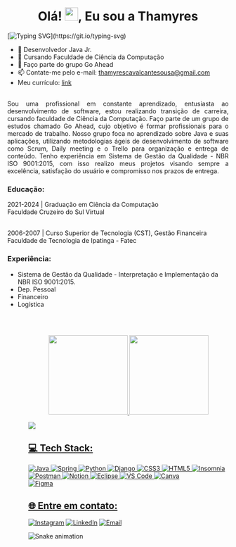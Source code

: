 
<h1 align="center">Olá! <img src="https://media.giphy.com/media/hvRJCLFzcasrR4ia7z/giphy.gif" width="30px"/>, Eu sou a Thamyres </h1>     

[![Typing SVG](https://readme-typing-svg.demolab.com?font=Exo+2&duration=4000&pause=1000&color=F72281&center=true&Center=true&width=435&lines=Desenvolvedora+Back-end+Jr.!!)](https://git.io/typing-svg)

- 🌱 Desenvolvedor Java Jr.
- 🔭 Cursando Faculdade de Ciência da Computação
- 👯 Faço parte do grupo Go Ahead
- 📫 Contate-me pelo e-mail: thamyrescavalcantesousa@gmail.com
- Meu currículo: [link](https://drive.google.com/file/d/1UjeBwiSMyZWwISh80T0VYNLdkH-WgJMl/view)

<br>

<div align="justify">
Sou uma profissional em constante aprendizado, entusiasta ao desenvolvimento de software, estou realizando transição de carreira, cursando faculdade de Ciência da Computação. 
Faço parte de um grupo de estudos chamado Go Ahead, cujo objetivo é formar profissionais para o mercado de trabalho. Nosso grupo foca no aprendizado sobre Java e suas aplicações, utilizando metodologias ágeis de desenvolvimento de software como Scrum, Daily meeting e o Trello para organização e entrega de conteúdo. 
Tenho experiência em Sistema de Gestão da Qualidade - NBR ISO 9001:2015, com isso realizo meus projetos visando sempre a excelência, satisfação do usuário e compromisso nos prazos de entrega.
</div>

<h3>Educação:</h3>
2021-2024 | Graduação em Ciência da Computação<br>
Faculdade Cruzeiro do Sul Virtual<br><br>

2006-2007 | Curso Superior de Tecnologia (CST), Gestão Financeira<br>
Faculdade de Tecnologia de Ipatinga - Fatec<br>

<h3>Experiência:</h3>
<ul>
  <li> Sistema de Gestão da Qualidade - Interpretação e Implementação da NBR ISO 9001:2015.</li>
  <li> Dep. Pessoal</li>
  <li> Financeiro</li>
  <li> Logística </li>  
<ul>

<br><br>

<div align="center">
  <a href="https://github.com/Thamyresmya">
  <img height="180em" src="https://github-readme-stats.vercel.app/api?username=Thamyresmya&show_icons=true&theme=dracula&include_all_commits=true&count_private=true"/>
  <img height="180em" src="https://github-readme-stats.vercel.app/api/top-langs/?username=Thamyresmya&layout=compact&langs_count=7&theme=dracula"/>
</div>  

![](https://github-readme-streak-stats.herokuapp.com/?user=Thamyres&theme=dark&hide_border=false)<br/>

  
## 💻 Tech Stack:
![Java](https://img.shields.io/badge/Java-ED8B00?style=for-the-badge&logo=openjdk&logoColor=white)
![Spring](https://img.shields.io/badge/Spring-6DB33F?style=for-the-badge&logo=spring&logoColor=white)
![Python](https://img.shields.io/badge/Python-3776AB?style=for-the-badge&logo=python&logoColor=white)
![Django](https://img.shields.io/badge/Django-092E20?style=for-the-badge&logo=django&logoColor=white)
![CSS3](https://img.shields.io/badge/css3-%231572B6.svg?style=for-the-badge&logo=css3&logoColor=white) 
![HTML5](https://img.shields.io/badge/html5-%23E34F26.svg?style=for-the-badge&logo=html5&logoColor=white)
![Insomnia](https://img.shields.io/badge/Insomnia-black?style=for-the-badge&logo=insomnia&logoColor=5849BE)  
![Postman](https://img.shields.io/badge/Postman-FF6C37?style=for-the-badge&logo=postman&logoColor=white) 
![Notion](https://img.shields.io/badge/Notion-%23000000.svg?style=for-the-badge&logo=notion&logoColor=white) 
![Eclipse](https://img.shields.io/badge/Eclipse-2C2255?style=for-the-badge&logo=eclipse&logoColor=white)
![VS Code](https://img.shields.io/badge/Visual_Studio_Code-0078D4?style=for-the-badge&logo=visual%20studio%20code&logoColor=white)
![Canva](https://img.shields.io/badge/Canva-%2300C4CC.svg?style=for-the-badge&logo=Canva&logoColor=white) 	
![Figma](https://img.shields.io/badge/figma-%23F24E1E.svg?style=for-the-badge&logo=figma&logoColor=white)   

## 🌐 Entre em contato:  
[![Instagram](https://img.shields.io/badge/-Instagram-%23E4405F?style=for-the-badge&logo=instagram&logoColor=white)](https://www.instagram.com/thamyres__cavalcante/) 
[![LinkedIn](https://img.shields.io/badge/-LinkedIn-%230077B5?style=for-the-badge&logo=linkedin&logoColor=white)](https://www.linkedin.com/in/thamyrescavalcante/)
[![Email](https://img.shields.io/badge/Gmail-D14836?style=for-the-badge&logo=gmail&logoColor=white)](mailto:thamyrescavalcantesousa@gmail.com)   
  
  
![Snake animation](https://github.com/thamyresmya/thamyresmya/blob/output/github-contribution-grid-snake.svg)
  


